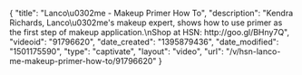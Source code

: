{
    "title": "Lanco\u0302me - Makeup Primer How To",
    "description": "Kendra Richards, Lanco\u0302me's makeup expert, shows how to use primer as the first step of makeup application.\nShop at HSN:  http:\/\/goo.gl\/BHny7Q",
    "videoid": "91796620",
    "date_created": "1395879436",
    "date_modified": "1501175590",
    "type": "captivate",
    "layout": "video",
    "url": "\/v\/hsn-lanco-me-makeup-primer-how-to\/91796620"
}